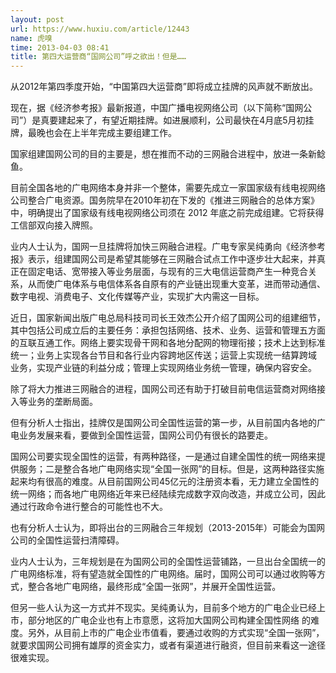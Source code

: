 ```yaml
---
layout: post
url: https://www.huxiu.com/article/12443
name: 虎嗅
time: 2013-04-03 08:41
title: 第四大运营商“国网公司”呼之欲出！但是……
---
```

从2012年第四季度开始，“中国第四大运营商”即将成立挂牌的风声就不断放出。

现在，据《经济参考报》最新报道，中国广播电视网络公司（以下简称“国网公司”）是真要建起来了，有望近期挂牌。如进展顺利，公司最快在4月底5月初挂牌，最晚也会在上半年完成主要组建工作。

国家组建国网公司的目的主要是，想在推而不动的三网融合进程中，放进一条新鲶鱼。

目前全国各地的广电网络本身并非一个整体，需要先成立一家国家级有线电视网络公司整合广电资源。国务院早在2010年初在下发的《推进三网融合的总体方案》中，明确提出了国家级有线电视网络公司须在 2012 年底之前完成组建。它将获得工信部双向接入牌照。

业内人士认为，国网一旦挂牌将加快三网融合进程。广电专家吴纯勇向《经济参考报》表示，组建国网公司是希望其能够在三网融合试点工作中逐步壮大起来，并真正在固定电话、宽带接入等业务层面，与现有的三大电信运营商产生一种竞合关系，从而使广电体系与电信体系各自原有的产业链出现重大变革，进而带动通信、数字电视、消费电子、文化传媒等产业，实现扩大内需这一目标。

近日，国家新闻出版广电总局科技司司长王效杰公开介绍了国网公司的组建细节，其中包括公司成立后的主要任务：承担包括网络、技术、业务、运营和管理五方面的互联互通工作。网络上要实现骨干网和各地分配网的物理衔接；技术上达到标准统一；业务上实现各台节目和各行业内容跨地区传送；运营上实现统一结算跨域 业务，实现产业链的利益分成；管理上实现网络业务统一管理，确保内容安全。

除了将大力推进三网融合的进程，国网公司还有助于打破目前电信运营商对网络接入等业务的垄断局面。

但有分析人士指出，挂牌仅是国网公司全国性运营的第一步，从目前国内各地的广电业务发展来看，要做到全国性运营，国网公司仍有很长的路要走。

国网公司要实现全国性的运营，有两种路径，一是通过自建全国性的统一网络来提供服务；二是整合各地广电网络实现“全国一张网”的目标。但是，这两种路径实施起来均有很高的难度。从目前国网公司45亿元的注册资本看，无力建立全国性的统一网络；而各地广电网络近年来已经陆续完成数字双向改造，并成立公司，因此通过行政命令进行整合的可能性也不大。

也有分析人士认为，即将出台的三网融合三年规划（2013-2015年）可能会为国网公司的全国性运营扫清障碍。

业内人士认为，三年规划是在为国网公司的全国性运营铺路，一旦出台全国统一的广电网络标准，将有望造就全国性的广电网络。届时，国网公司可以通过收购等方式，整合各地广电网络，最终形成“全国一张网”，并展开全国性运营。

但另一些人认为这一方式并不现实。吴纯勇认为，目前多个地方的广电企业已经上市，部分地区的广电企业也有上市意愿，这将加大国网公司构建全国性网络 的难度。另外，从目前上市的广电企业市值看，要通过收购的方式实现“全国一张网”，就要求国网公司拥有雄厚的资金实力，或者有渠道进行融资，但目前来看这一途径很难实现。


